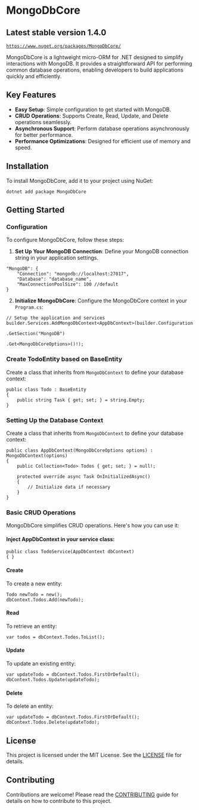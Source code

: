 # MongoDbCore

## Latest stable version 1.4.0

[`https://www.nuget.org/packages/MongoDbCore/`](https://www.nuget.org/packages/MongoDbCore/)


MongoDbCore is a lightweight micro-ORM for .NET designed to simplify interactions with MongoDB. It provides a straightforward API for performing common database operations, enabling developers to build applications quickly and efficiently.

## Key Features

- **Easy Setup**: Simple configuration to get started with MongoDB.
- **CRUD Operations**: Supports Create, Read, Update, and Delete operations seamlessly.
- **Asynchronous Support**: Perform database operations asynchronously for better performance.
- **Performance Optimizations**: Designed for efficient use of memory and speed.

## Installation

To install MongoDbCore, add it to your project using NuGet:

```dotnet add package MongoDbCore```

## Getting Started

### Configuration

To configure MongoDbCore, follow these steps:

1. **Set Up Your MongoDB Connection**: Define your MongoDB connection string in your application settings.
```
"MongoDB": {
    "Connection": "mongodb://localhost:27017",
    "Database": "database_name",
    "MaxConnectionPoolSize": 100 //default
}
```

2. **Initialize MongoDbCore**: Configure the MongoDbCore context in your `Program.cs`:

```
// Setup the application and services
builder.Services.AddMongoDbContext<AppDbContext>(builder.Configuration
                                                        .GetSection("MongoDB")
                                                        .Get<MongoDbCoreOptions>()!);
```

### Create TodoEntity based on BaseEntity

Create a class that inherits from `MongoDbContext` to define your database context:

```
public class Todo : BaseEntity
{
    public string Task { get; set; } = string.Empty;
}
```

### Setting Up the Database Context

Create a class that inherits from `MongoDbContext` to define your database context:

```
public class AppDbContext(MongoDbCoreOptions options) : MongoDbContext(options)
{
    public Collection<Todo> Todos { get; set; } = null!;

    protected override async Task OnInitializedAsync()
    {
        // Initialize data if necessary
    }
}
```

### Basic CRUD Operations

MongoDbCore simplifies CRUD operations. Here's how you can use it:

#### Inject AppDbContext in your service class:

```
public class TodoService(AppDbContext dbContext)
{ }
```

#### Create
To create a new entity:

```
Todo newTodo = new();
dbContext.Todos.Add(newTodo);
```

#### Read
To retrieve an entity:

```
var todos = dbContext.Todos.ToList();
```

#### Update

To update an existing entity:

```
var updateTodo = dbContext.Todos.FirstOrDefault();
dbContext.Todos.Update(updateTodo);
```

#### Delete

To delete an entity:

```
var updateTodo = dbContext.Todos.FirstOrDefault();
dbContext.Todos.Delete(updateTodo);
```


## License

This project is licensed under the MIT License. See the [LICENSE](LICENSE) file for details.

## Contributing

Contributions are welcome! Please read the [CONTRIBUTING](CONTRIBUTING.md) guide for details on how to contribute to this project.
